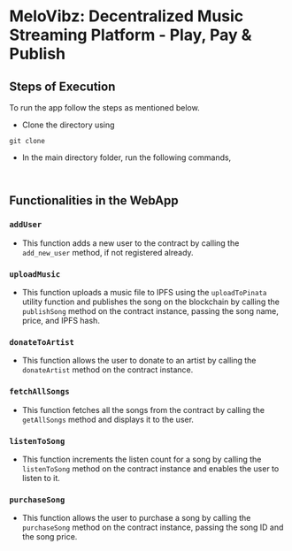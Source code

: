 # MeloVibz: Decentralized Music Streaming Platform - Play, Pay & Publish

## Steps of Execution 

To run the app follow the steps as mentioned below.

- Clone the directory using 
```
git clone
```
- In the main directory folder, run the following commands,
```

```
```
```

## Functionalities in the WebApp

### `addUser`
- This function adds a new user to the contract by calling the `add_new_user` method, if not registered already.

### `uploadMusic`
- This function uploads a music file to IPFS using the `uploadToPinata` utility function and  publishes the song on the blockchain by calling the `publishSong` method on the contract instance, passing the song name, price, and IPFS hash.

### `donateToArtist`
- This function allows the user to donate to an artist by calling the `donateArtist` method on the contract instance.

### `fetchAllSongs`
- This function fetches all the songs from the contract by calling the `getAllSongs` method and displays it to the user.

### `listenToSong`
- This function increments the listen count for a song by calling the `listenToSong` method on the contract instance and enables the user to listen to it.

### `purchaseSong`
- This function allows the user to purchase a song by calling the `purchaseSong` method on the contract instance, passing the song ID and the song price.